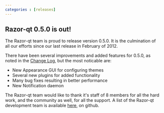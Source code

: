 ```yaml
---
categories : [releases]
---
```


Razor-qt 0.5.0 is out!
----------------------

The Razor-qt team is proud to release version 0.5.0. It is the culmination of all our efforts since our last release in February of 2012.

There have been several improvements and added features for 0.5.0, as noted in the [Change Log](https://github.com/Razor-qt/razor-qt/wiki/Change-log), but the most noticable are:

* New Appearance GUI for configuring themes
* Several new plugins for added functionality
* Many bug fixes resulting in better performance
* New Notification daemon

The Razor-qt team would like to thank it's staff of 8 members for all the hard work, and the community as well, for all the support. A list of the Razor-qt development team is available [here](https://github.com/Razor-qt?tab=members%20target=), on github.

